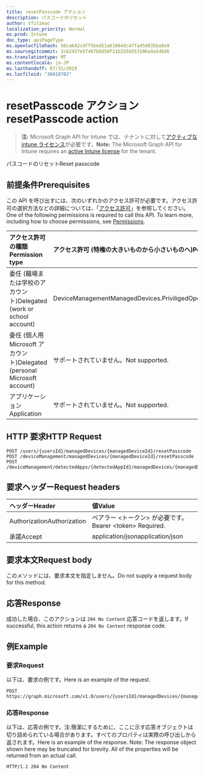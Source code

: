 ```yaml
---
title: resetPasscode アクション
description: パスコードのリセット
author: tfitzmac
localization_priority: Normal
ms.prod: Intune
doc_type: apiPageType
ms.openlocfilehash: 50ca642cdff5bed51a61064dc47fad5d035ba9e9
ms.sourcegitcommit: 2c62457e57467b8d50f21b255b553106a9a5d8d6
ms.translationtype: MT
ms.contentlocale: ja-JP
ms.lasthandoff: 07/31/2019
ms.locfileid: "36018702"
---
```

# <a name="resetpasscode-action"></a><span data-ttu-id="e2523-103">resetPasscode アクション</span><span class="sxs-lookup"><span data-stu-id="e2523-103">resetPasscode action</span></span>

> <span data-ttu-id="e2523-104">**注:** Microsoft Graph API for Intune では、テナントに対して[アクティブな intune ライセンス](https://go.microsoft.com/fwlink/?linkid=839381)が必要です。</span><span class="sxs-lookup"><span data-stu-id="e2523-104">**Note:** The Microsoft Graph API for Intune requires an [active Intune license](https://go.microsoft.com/fwlink/?linkid=839381) for the tenant.</span></span>

<span data-ttu-id="e2523-105">パスコードのリセット</span><span class="sxs-lookup"><span data-stu-id="e2523-105">Reset passcode</span></span>

## <a name="prerequisites"></a><span data-ttu-id="e2523-106">前提条件</span><span class="sxs-lookup"><span data-stu-id="e2523-106">Prerequisites</span></span>
<span data-ttu-id="e2523-p101">この API を呼び出すには、次のいずれかのアクセス許可が必要です。アクセス許可の選択方法などの詳細については、「[アクセス許可](/graph/permissions-reference)」を参照してください。</span><span class="sxs-lookup"><span data-stu-id="e2523-p101">One of the following permissions is required to call this API. To learn more, including how to choose permissions, see [Permissions](/graph/permissions-reference).</span></span>

|<span data-ttu-id="e2523-109">アクセス許可の種類</span><span class="sxs-lookup"><span data-stu-id="e2523-109">Permission type</span></span>|<span data-ttu-id="e2523-110">アクセス許可 (特権の大きいものから小さいものへ)</span><span class="sxs-lookup"><span data-stu-id="e2523-110">Permissions (from most to least privileged)</span></span>|
|:---|:---|
|<span data-ttu-id="e2523-111">委任 (職場または学校のアカウント)</span><span class="sxs-lookup"><span data-stu-id="e2523-111">Delegated (work or school account)</span></span>|<span data-ttu-id="e2523-112">DeviceManagementManagedDevices.PriviligedOperation.All</span><span class="sxs-lookup"><span data-stu-id="e2523-112">DeviceManagementManagedDevices.PriviligedOperation.All</span></span>|
|<span data-ttu-id="e2523-113">委任 (個人用 Microsoft アカウント)</span><span class="sxs-lookup"><span data-stu-id="e2523-113">Delegated (personal Microsoft account)</span></span>|<span data-ttu-id="e2523-114">サポートされていません。</span><span class="sxs-lookup"><span data-stu-id="e2523-114">Not supported.</span></span>|
|<span data-ttu-id="e2523-115">アプリケーション</span><span class="sxs-lookup"><span data-stu-id="e2523-115">Application</span></span>|<span data-ttu-id="e2523-116">サポートされていません。</span><span class="sxs-lookup"><span data-stu-id="e2523-116">Not supported.</span></span>|

## <a name="http-request"></a><span data-ttu-id="e2523-117">HTTP 要求</span><span class="sxs-lookup"><span data-stu-id="e2523-117">HTTP Request</span></span>
<!-- {
  "blockType": "ignored"
}
-->
``` http
POST /users/{usersId}/managedDevices/{managedDeviceId}/resetPasscode
POST /deviceManagement/managedDevices/{managedDeviceId}/resetPasscode
POST /deviceManagement/detectedApps/{detectedAppId}/managedDevices/{managedDeviceId}/resetPasscode
```

## <a name="request-headers"></a><span data-ttu-id="e2523-118">要求ヘッダー</span><span class="sxs-lookup"><span data-stu-id="e2523-118">Request headers</span></span>
|<span data-ttu-id="e2523-119">ヘッダー</span><span class="sxs-lookup"><span data-stu-id="e2523-119">Header</span></span>|<span data-ttu-id="e2523-120">値</span><span class="sxs-lookup"><span data-stu-id="e2523-120">Value</span></span>|
|:---|:---|
|<span data-ttu-id="e2523-121">Authorization</span><span class="sxs-lookup"><span data-stu-id="e2523-121">Authorization</span></span>|<span data-ttu-id="e2523-122">ベアラー &lt;トークン&gt; が必要です。</span><span class="sxs-lookup"><span data-stu-id="e2523-122">Bearer &lt;token&gt; Required.</span></span>|
|<span data-ttu-id="e2523-123">承諾</span><span class="sxs-lookup"><span data-stu-id="e2523-123">Accept</span></span>|<span data-ttu-id="e2523-124">application/json</span><span class="sxs-lookup"><span data-stu-id="e2523-124">application/json</span></span>|

## <a name="request-body"></a><span data-ttu-id="e2523-125">要求本文</span><span class="sxs-lookup"><span data-stu-id="e2523-125">Request body</span></span>
<span data-ttu-id="e2523-126">このメソッドには、要求本文を指定しません。</span><span class="sxs-lookup"><span data-stu-id="e2523-126">Do not supply a request body for this method.</span></span>

## <a name="response"></a><span data-ttu-id="e2523-127">応答</span><span class="sxs-lookup"><span data-stu-id="e2523-127">Response</span></span>
<span data-ttu-id="e2523-128">成功した場合、このアクションは `204 No Content` 応答コードを返します。</span><span class="sxs-lookup"><span data-stu-id="e2523-128">If successful, this action returns a `204 No Content` response code.</span></span>

## <a name="example"></a><span data-ttu-id="e2523-129">例</span><span class="sxs-lookup"><span data-stu-id="e2523-129">Example</span></span>

### <a name="request"></a><span data-ttu-id="e2523-130">要求</span><span class="sxs-lookup"><span data-stu-id="e2523-130">Request</span></span>
<span data-ttu-id="e2523-131">以下は、要求の例です。</span><span class="sxs-lookup"><span data-stu-id="e2523-131">Here is an example of the request.</span></span>
``` http
POST https://graph.microsoft.com/v1.0/users/{usersId}/managedDevices/{managedDeviceId}/resetPasscode
```

### <a name="response"></a><span data-ttu-id="e2523-132">応答</span><span class="sxs-lookup"><span data-stu-id="e2523-132">Response</span></span>
<span data-ttu-id="e2523-p102">以下は、応答の例です。注:簡潔にするために、ここに示す応答オブジェクトは切り詰められている場合があります。すべてのプロパティは実際の呼び出しから返されます。</span><span class="sxs-lookup"><span data-stu-id="e2523-p102">Here is an example of the response. Note: The response object shown here may be truncated for brevity. All of the properties will be returned from an actual call.</span></span>
``` http
HTTP/1.1 204 No Content
```



